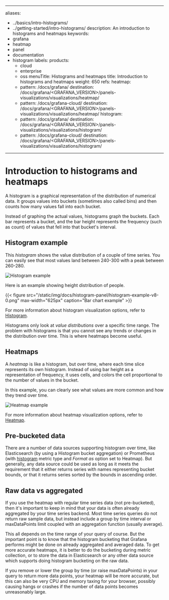 -----

aliases:

- ../basics/intro-histograms/
- ../getting-started/intro-histograms/
  description: An introduction to histograms and heatmaps
  keywords:
- grafana
- heatmap
- panel
- documentation
- histogram
  labels:
  products:
  - cloud
  - enterprise
  - oss
    menuTitle: Histograms and heatmaps
    title: Introduction to histograms and heatmaps
    weight: 650
    refs:
    heatmap:
  - pattern: /docs/grafana/
    destination: /docs/grafana/\<GRAFANA\_VERSION\>/panels-visualizations/visualizations/heatmap/
  - pattern: /docs/grafana-cloud/
    destination: /docs/grafana/\<GRAFANA\_VERSION\>/panels-visualizations/visualizations/heatmap/
    histogram:
  - pattern: /docs/grafana/
    destination: /docs/grafana/\<GRAFANA\_VERSION\>/panels-visualizations/visualizations/histogram/
  - pattern: /docs/grafana-cloud/
    destination: /docs/grafana/\<GRAFANA\_VERSION\>/panels-visualizations/visualizations/histogram/

-----

# Introduction to histograms and heatmaps

A histogram is a graphical representation of the distribution of numerical data. It groups values into buckets
(sometimes also called bins) and then counts how many values fall into each bucket.

Instead of graphing the actual values, histograms graph the buckets. Each bar represents a bucket,
and the bar height represents the frequency (such as count) of values that fell into that bucket's interval.

## Histogram example

This *histogram* shows the value distribution of a couple of time series. You can easily see that
most values land between 240-300 with a peak between 260-280.

![Histogram example](/static/img/docs/v43/heatmap_histogram.png)

Here is an example showing height distribution of people.

{{\< figure src="/static/img/docs/histogram-panel/histogram-example-v8-0.png" max-width="625px" caption="Bar chart example" \>}}

For more information about histogram visualization options, refer to [Histogram](ref:histogram).

Histograms only look at *value distributions* over a specific time range. The problem with histograms is that you cannot see any trends or changes in the distribution over time. This is where heatmaps become useful.

## Heatmaps

A *heatmap* is like a histogram, but over time, where each time slice represents its own histogram. Instead of using bar height as a representation of frequency, it uses cells, and colors the cell proportional to the number of values in the bucket.

In this example, you can clearly see what values are more common and how they trend over time.

![Heatmap example](/static/img/docs/v43/heatmap_histogram_over_time.png)

For more information about heatmap visualization options, refer to [Heatmap](ref:heatmap).

## Pre-bucketed data

There are a number of data sources supporting histogram over time, like Elasticsearch (by using a Histogram bucket
aggregation) or Prometheus (with [histogram](https://prometheus.io/docs/concepts/metric_types/#histogram) metric type
and *Format as* option set to Heatmap). But generally, any data source could be used as long as it meets the requirement
that it either returns series with names representing bucket bounds, or that it returns series sorted by the bounds
in ascending order.

## Raw data vs aggregated

If you use the heatmap with regular time series data (not pre-bucketed), then it's important to keep in mind that your data
is often already aggregated by your time series backend. Most time series queries do not return raw sample data,
but instead include a group by time interval or maxDataPoints limit coupled with an aggregation function (usually average).

This all depends on the time range of your query of course. But the important point is to know that the histogram bucketing
that Grafana performs might be done on already aggregated and averaged data. To get more accurate heatmaps, it is better
to do the bucketing during metric collection, or to store the data in Elasticsearch or any other data source which
supports doing histogram bucketing on the raw data.

If you remove or lower the group by time (or raise maxDataPoints) in your query to return more data points, your heatmap will be
more accurate, but this can also be very CPU and memory taxing for your browser, possibly causing hangs or crashes if the number of
data points becomes unreasonably large.
